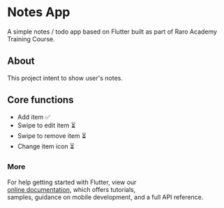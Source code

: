 
# Notes App  
  
A simple notes / todo app based on Flutter built as part of Raro Academy Training Course.  
  
## About  
  
This project intent to show user's notes.  
  
## Core functions  

 - Add item ✅
 - Swipe to edit item ⏳
 - Swipe to remove item ⏳
 - Change item icon ⏳

  
### More
For help getting started with Flutter, view our  
[online documentation](https://flutter.dev/docs), which offers tutorials,  
samples, guidance on mobile development, and a full API reference.